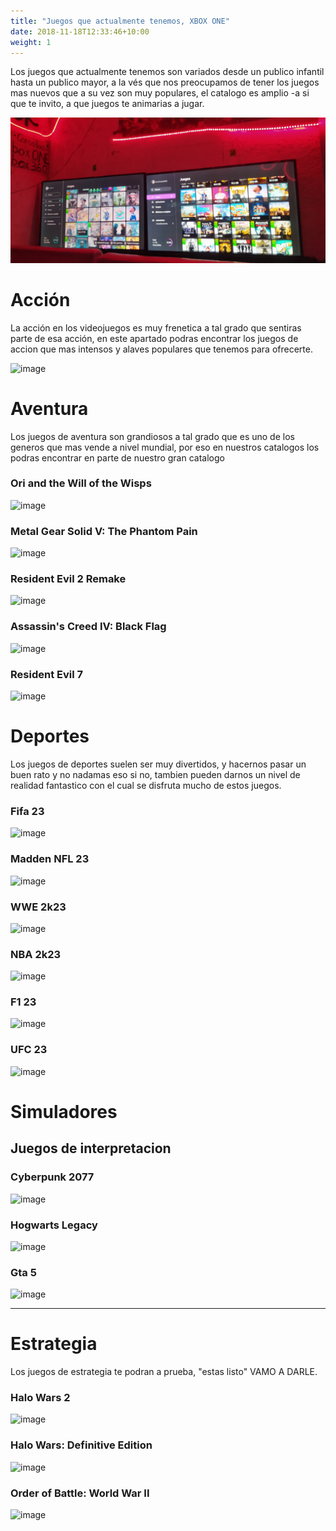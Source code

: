 ```yaml
---
title: "Juegos que actualmente tenemos, XBOX ONE"
date: 2018-11-18T12:33:46+10:00
weight: 1
---
```


Los juegos que actualmente tenemos son variados desde un publico infantil hasta un publico mayor, a la vés que nos preocupamos de tener los juegos mas nuevos que a su vez son muy populares, el catalogo es amplio -a si que te invito, a que juegos te animarias a jugar. 

![Accounting Services](/images/IMG_20230527_001656.jpg)

# Acción

La acción en los videojuegos es muy frenetica a tal grado que sentiras parte de esa acción, en este apartado podras encontrar los juegos de accion que mas intensos y alaves populares que tenemos para ofrecerte.

![image](https://github.com/games-zone/games-zone.github.io/assets/125934637/5f7e985c-0252-4072-a94c-38e820542ead)

# Aventura

Los juegos de aventura son grandiosos a tal grado que es uno de los generos que mas vende a nivel mundial, por eso en nuestros catalogos los podras encontrar en parte de nuestro gran catalogo  

### Ori and the Will of the Wisps

![image](https://github.com/games-zone/games-zone.github.io/assets/125934637/0f962071-1c41-49ce-bce8-d47d34045856)

### Metal Gear Solid V: The Phantom Pain 

![image](https://github.com/games-zone/games-zone.github.io/assets/125934637/5142cb6f-1acf-4a01-8c7c-dded738d6ffb)

### Resident Evil 2 Remake

![image](https://github.com/games-zone/games-zone.github.io/assets/125934637/2d9ceb93-86a6-4114-981d-21961f565680)

### Assassin's Creed IV: Black Flag

![image](https://github.com/games-zone/games-zone.github.io/assets/125934637/ad9c0aee-654f-4b8a-b13d-938b5edd7b26)

### Resident Evil 7

![image](https://github.com/games-zone/games-zone.github.io/assets/125934637/27ee8533-676c-44e8-9e64-cbf32372018a)

# Deportes

Los juegos de deportes suelen ser muy divertidos, y hacernos pasar un buen rato y no nadamas eso si no, tambien pueden darnos un nivel de realidad fantastico con el cual se disfruta mucho de estos juegos.

### Fifa 23

![image](https://github.com/games-zone/games-zone.github.io/assets/125934637/36784d6e-ec2b-49b4-a114-bd437c91014e)

### Madden NFL 23

![image](https://github.com/games-zone/games-zone.github.io/assets/125934637/45d2771e-1a3c-4c2d-8a05-b51ed90f07e2)

### WWE 2k23

![image](https://github.com/games-zone/games-zone.github.io/assets/125934637/768f0f59-3e61-4ff6-be58-dea9d00a70a5)

### NBA 2k23

![image](https://github.com/games-zone/games-zone.github.io/assets/125934637/da4055f5-d649-4163-b969-43f7f10e0897)

### F1 23

![image](https://github.com/games-zone/games-zone.github.io/assets/125934637/98f56083-1162-41cc-868c-420cd1ffeb46)

### UFC 23

![image](https://github.com/games-zone/games-zone.github.io/assets/125934637/35d4861e-dd33-4a2a-a8b1-949ba53b7eb9)

# Simuladores

## Juegos de interpretacion

### Cyberpunk 2077

![image](https://github.com/games-zone/games-zone.github.io/assets/125934637/c9a69018-58f1-45e5-a178-02131d2cf527)

### Hogwarts Legacy

![image](https://github.com/games-zone/games-zone.github.io/assets/125934637/d43787e4-c18b-4dde-8b99-423fdf5bc055)

### Gta 5

![image](https://github.com/games-zone/games-zone.github.io/assets/125934637/13393bf3-20b1-44c8-973c-7806a53985b5)

---

# Estrategia

Los juegos de estrategia te podran a prueba, "estas listo"  VAMO A DARLE.

### Halo Wars 2 

![image](https://github.com/games-zone/games-zone.github.io/assets/125934637/0e93d582-c4e9-4e7d-aa36-3c34d768a2ef)

### Halo Wars: Definitive Edition

![image](https://github.com/games-zone/games-zone.github.io/assets/125934637/d8805ca9-e593-4f71-a108-414eea5b04e7)

### Order of Battle: World War II 

![image](https://github.com/games-zone/games-zone.github.io/assets/125934637/1709897a-242c-4cba-b192-e7ad4c73a21c)


